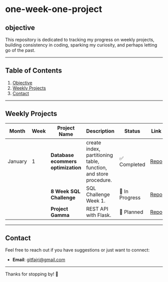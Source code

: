 # one-week-one-project

## objective
This repository is dedicated to tracking my progress on weekly projects, building consistency in coding, sparking my curiosity, and perhaps letting go of the past.

---

## Table of Contents
1. [Objective](#objective)
2. [Weekly Projects](#weekly-projects)
3. [Contact](#contact)

---

## Weekly Projects

| Month | Week | Project Name          | Description                         | Status        | Link         |
|-------|------|-----------------------|-------------------------------------|---------------|--------------|
|January| 1    | **Database ecommers optimization**     | create index, partitioning table, function, and store procedure.  | ✅ Completed  | [Repo](https://github.com/fajri-yanti/database-optimization-ecommers)    |
|       |      | **8 Week SQL Challenge**      | SQL Challenge Week 1.        | 🔄 In Progress | [Repo](https://github.com/fajri-yanti/8-week-sql-challenge)   |
|       |     | **Project Gamma**     | REST API with Flask.               | 🚧 Planned    | [Repo](#)    |


---

## Contact
Feel free to reach out if you have suggestions or just want to connect:
- **Email**: gitfajri@gmail.com

---

Thanks for stopping by! 🚀


